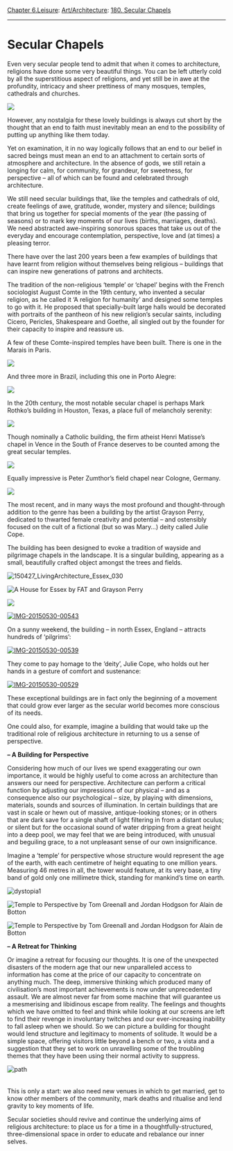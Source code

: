 [Chapter 6.Leisure](https://www.theschooloflife.com/thebookoflife/category/leisure/): [Art/Architecture](https://www.theschooloflife.com/thebookoflife/category/leisure/artarchitecture/): [180. Secular Chapels](https://www.theschooloflife.com/thebookoflife/secular-chapels/)

* * *

# Secular Chapels

Even very secular people tend to admit that when it comes to architecture, religions have done some very beautiful things. You can be left utterly cold by all the superstitious aspect of religions, and yet still be in awe at the profundity, intricacy and sheer prettiness of&nbsp;many&nbsp;mosques, temples, cathedrals and churches.

![](https://c1.staticflickr.com/1/70/156730595_a1f88eb2f0_b.jpg)

However, any nostalgia for these lovely buildings is always cut short by the thought that an end to faith must inevitably mean an end to the possibility of putting up anything like them today.

Yet on examination, it in no way logically follows that an end to our belief in sacred beings must mean an end to an attachment to certain sorts of atmosphere and architecture. In the absence of gods, we still retain a longing for calm, for community, for grandeur, for sweetness, for perspective – all of which can be found and celebrated through architecture.

We still need secular buildings that, like the temples and cathedrals of old, create feelings of awe, gratitude, wonder, mystery and silence; buildings that bring us together for special moments of the year (the passing of seasons) or to mark key moments of our lives (births, marriages, deaths). We need abstracted awe-inspiring sonorous spaces that take us out of the everyday and encourage contemplation, perspective, love and (at times) a pleasing terror.

There have over the last 200 years been a few examples of buildings that have learnt from religion without themselves being religious – buildings that can inspire new generations of patrons and architects.

The tradition of the non-religious ‘temple’ or ‘chapel’ begins with the French sociologist August Comte in the 19th century, who invented a secular religion, as he called it ‘A religion for humanity’ and designed some temples to go with it. He proposed that specially-built large halls would be decorated with portraits of the pantheon of his new religion’s secular saints, including Cicero, Pericles, Shakespeare and Goethe, all singled out by the founder for their capacity to inspire and reassure us.

A few of these Comte-inspired temples have been built. There is one in the Marais in Paris.

![](http://2.bp.blogspot.com/-AsV3Z1lU5_0/VQdhwxVo5OI/AAAAAAAAaG8/S3_ZLmvFagA/s1600/05.jpg)

And three more in Brazil, including this one in Porto Alegre:

![](http://upload.wikimedia.org/wikipedia/commons/1/11/Templo_positivista.jpg)

In the 20th century, the most notable secular chapel is perhaps Mark Rothko’s building in Houston, Texas, a place full of melancholy serenity:

![](http://dome.mit.edu/bitstream/handle/1721.3/32628/117745_sv.jpg?sequence=2)

Though nominally a Catholic building, the firm atheist Henri Matisse’s chapel in Vence in the South of France deserves to be counted among the great secular temples.

![](http://lieux-de-retraite.croire.com/lieu_images/76/Dominicaines_Maison_Lacordaire_06140.jpg)

Equally impressive is Peter Zumthor’s field chapel near Cologne, Germany.

![](http://www.e-architect.co.uk/images/jpgs/germany/bruder_klaus_kapelle_germany_jl060408_02.jpg)

The most recent, and in many ways the most profound and thought-through addition to the genre has been a building by the artist Grayson Perry, dedicated to thwarted female creativity and potential – and ostensibly focused on the cult of a fictional (but so was Mary…) deity called Julie Cope.

The building has been designed to evoke a tradition of wayside and pilgrimage chapels in the landscape. It is a singular building, appearing as a small, beautifully crafted object amongst the trees and fields.

![150427_LivingArchitecture_Essex_030](https://www.theschooloflife.com/thebookoflife/wp-content/uploads/2014/10/150427_LivingArchitecture_Essex_030.jpg)

![A House for Essex by FAT and Grayson Perry](http://static.dezeen.com/uploads/2015/05/A-House-for-Essex_FAT_Grayson-Perry_Jack-Hobhouse_dezeen_sq.jpg)

![](http://www.homecrux.com/wp-content/uploads/2015/05/Grayson-Perry%E2%80%99s-House-for-Essex_1-960x597.jpg)

[![IMG-20150530-00543](https://www.theschooloflife.com/thebookoflife/wp-content/uploads/2014/10/IMG-20150530-00543.jpg)](http://www.thebookoflife.org/wp-content/uploads/2014/10/IMG-20150530-00543.jpg)

On a sunny weekend, the building – in north Essex, England – attracts hundreds of ‘pilgrims’:

[![IMG-20150530-00539](https://www.theschooloflife.com/thebookoflife/wp-content/uploads/2014/10/IMG-20150530-00539.jpg)](http://www.thebookoflife.org/wp-content/uploads/2014/10/IMG-20150530-00539.jpg)

They come to pay homage to the ‘deity’, Julie Cope, who holds out her hands in a gesture of comfort and sustenance:

[![IMG-20150530-00529](https://www.theschooloflife.com/thebookoflife/wp-content/uploads/2014/10/IMG-20150530-00529.jpg)](http://www.thebookoflife.org/wp-content/uploads/2014/10/IMG-20150530-00529.jpg)

These exceptional buildings are in fact only the beginning of a movement that could grow ever larger as the secular world becomes more conscious of its needs.

One could also, for example, imagine a building that would take up the traditional role of religious architecture in returning to us a sense of perspective.

**– A Building for Perspective**

Considering how much of our lives we spend exaggerating our own importance, it would be highly useful to come across an architecture than answers our need for perspective.&nbsp;Architecture can perform a critical function by adjusting our impressions of our physical – and as a consequence also our psychological – size, by playing with dimensions, materials, sounds and sources of illumination. In certain buildings that are vast in scale or hewn out of massive, antique-looking stones; or in others that are dark save for a single shaft of light filtering in from a distant oculus; or silent but for the occasional sound of water dripping from a great height into a deep pool, we may feel that we are being introduced, with unusual and beguiling grace, to a not unpleasant sense of our own insignificance.

Imagine a ‘temple’ for perspective whose structure would represent the age of the earth, with each centimetre of height equating to one million years. Measuring 46 metres in all, the tower would feature, at its very base, a tiny band of gold only one millimetre thick, standing for mankind’s time on earth.

![dystopia1](https://www.theschooloflife.com/thebookoflife/wp-content/uploads/2014/09/dystopia1.jpg)

![Temple to Perspective by Tom Greenall and Jordan Hodgson for Alain de Botton](http://static.dezeen.com/uploads/2012/01/dezeen_Temple-to-Perspective-by-Thomas-Greenhall-and-Jordan-Hodgson-3.jpg)

![Temple to Perspective by Tom Greenall and Jordan Hodgson for Alain de Botton](http://static.dezeen.com/uploads/2012/01/dezeen_Temple-to-Perspective-by-Thomas-Greenhall-and-Jordan-Hodgson-2.jpg)

**– A Retreat for Thinking**

Or imagine a retreat for focusing our thoughts. It is one of the unexpected disasters of the modern age that our new unparalleled access to information has come at the price of our capacity to concentrate on anything much. The deep, immersive thinking which produced many of civilisation’s most important achievements is now under unprecedented assault. We are almost never far from some machine that will guarantee us a mesmerising and libidinous escape from reality. The feelings and thoughts which we have omitted to feel and think while looking at our screens are left to find their revenge in involuntary twitches and our ever-increasing inability to fall asleep when we should. So we can picture a building for thought would lend structure and legitimacy to moments of solitude. It would be a simple space, offering visitors little beyond a bench or two, a vista and a suggestion that they set to work on unravelling some of the troubling themes that they have been using their normal activity to suppress.

![path](https://www.theschooloflife.com/thebookoflife/wp-content/uploads/2014/09/path.jpg)

###### 

This is only a start: we also need new venues in which to get married, get to know other members of the community, mark deaths and ritualise and lend gravity to key moments of life.

Secular societies should revive and continue the underlying aims of religious architecture: to place us for a time in a thoughtfully-structured, three-dimensional space in order to educate and rebalance our inner selves.
